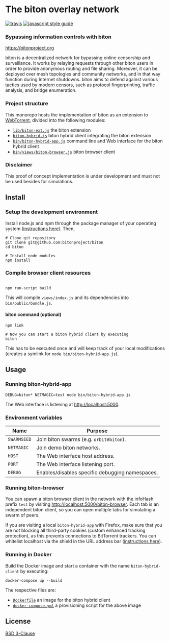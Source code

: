# The biton overlay network
[![travis][travis-image]][travis-url] [![javascript style guide][standard-image]][standard-url]

[travis-image]: https://img.shields.io/travis/bitonproject/biton/master.svg
[travis-url]: https://travis-ci.org/bitonproject/biton
[standard-image]: https://img.shields.io/badge/code_style-standard-brightgreen.svg
[standard-url]: https://standardjs.com

### Bypassing information controls with biton
<https://bitonproject.org>

biton is a decentralized network for bypassing online censorship and
surveillance. It works by relaying requests through other biton users in order
to provide anonymous routing and file sharing. Moreover, it can be deployed over
mesh topologies and community networks, and in that way function during Internet
shutdowns. biton aims to defend against various tactics used by modern censors,
such as protocol fingerprinting, traffic analysis, and bridge enumeration.


### Project structure

This monorepo hosts the implementation of biton as an extension to
[WebTorrent](https://webtorrent.io), divided into the following modules:

  *  [`lib/biton-ext.js`](lib/biton-ext.js) the biton extension
  *  [`biton-hybrid.js`](biton-hybrid.js) biton hybrid client integrating the
  biton extension
  *  [`bin/biton-hybrid-app.js`](bin/biton-hybrid-app.js) command
  line and Web interface for the biton hybrid client
  *  [`bin/views/biton-browser.js`](bin/views/biton-browser.js) biton browser
  client


### Disclaimer

This proof of concept implementation is under development and must not be used
besides for simulations.


## Install

### Setup the development environment

Install node.js and npm through the package manager of your operating system
([instructions here](https://nodejs.org/en/download/package-manager/)). Then,

```shell
# Clone git repository
git clone git@github.com:bitonproject/biton
cd biton

# Install node modules
npm install
```

### Compile browser client resources

```shell

npm run-script build
```

This will compile `views/index.js` and its dependencies into
`bin/public/bundle.js`.


#### biton command (optional)

```shell
npm link

# Now you can start a biton hybrid client by executing
biton
```

This has to be executed once and will keep track of your local modifications
(creates a symlink for `node bin/biton-hybrid-app.js`).


## Usage

### Running biton-hybrid-app

```shell
DEBUG=biton* NETMAGIC=test node bin/biton-hybrid-app.js
```

The Web interface is listening at <http://localhost:5000>.


### Environment variables

| Name      | Purpose                                         |
|-----------|-------------------------------------------------|
| `SWARMSEED` | Join biton swarms (e.g. ```orbit#biton```).   |
| `NETMAGIC` | Join demo biton networks.                      |
| `HOST`    | The Web interface host address.                 |
| `PORT`    | The Web interface listening port.               |
| `DEBUG`   | Enables/disables specific debugging namespaces. |


### Running biton-browser

You can spawn a biton browser client in the network with the infoHash prefix
`test` by visiting <http://localhost:5000/biton-browser>. Each tab is an
independent biton client, so you can open multiple tabs for simulating a swarm
of peers.

If you are visiting a local `biton-hybrid-app` with Firefox, make sure that you
are not blocking all third-party cookies (custom enhanced tracking protection),
as this prevents connections to BitTorrent trackers. You can whitelist localhost
via the shield in the URL address bar
([instructions here](https://support.mozilla.org/kb/enhanced-tracking-protection-firefox-preview#w_turn-protections-onoff-for-individual-sites)).


### Running in Docker

Build the Docker image and start a container with the name `biton-hybrid-client`
by executing:

```shell
docker-compose up --build
```

The respective files are:

* [`Dockerfile`](Dockerfile) an image for the biton hybrid client
* [`docker-compose.yml`](docker-compose.yml) a provisioning script for the above
image


## License
[BSD 3-Clause](LICENSE)
